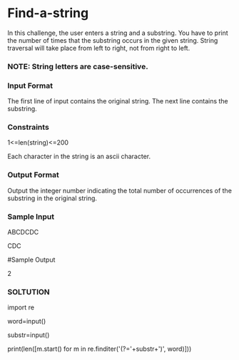 # Find-a-string

In this challenge, the user enters a string and a substring. You have to print the number of times that the substring occurs in the given string. String traversal will take place from left to right, not from right to left.

### NOTE: String letters are case-sensitive.

### Input Format

The first line of input contains the original string. The next line contains the substring.

### Constraints

1<=len(string)<=200

Each character in the string is an ascii character.

### Output Format

Output the integer number indicating the total number of occurrences of the substring in the original string.

### Sample Input

ABCDCDC

CDC

#Sample Output

2

### SOLTUTION

import re

word=input()

substr=input()

print(len([m.start() for m in re.finditer('(?='+substr+')', word)]))
